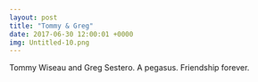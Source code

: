 ```yaml
---
layout: post
title: "Tommy & Greg"
date: 2017-06-30 12:00:01 +0000
img: Untitled-10.png
---
```


Tommy Wiseau and Greg Sestero. A pegasus. Friendship forever.